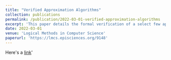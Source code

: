 ```yaml
---
title: "Verified Approximation Algorithms"
collection: publications
permalink: /publication/2022-03-01-verified-approximation-algorithms
excerpt: 'This paper details the formal verification of a select few approximation algorithms in the theorem prover Isabelle/HOL. My contribution was the verification of a 2-approximation algorithm for the Center Selection problem. For more details, see Section 6 in the paper.'
date: 2022-03-01
venue: 'Logical Methods in Computer Science'
paperurl: 'https://lmcs.episciences.org/9148'
---
```

Here's a [link](https://lmcs.episciences.org/9148)'

